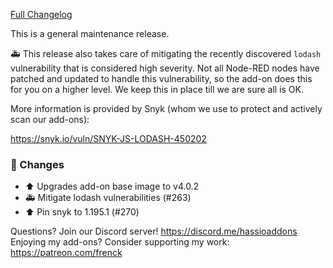 [Full Changelog][changelog]

This is a general maintenance release.

🚑 This release also takes care of mitigating the recently discovered `lodash` vulnerability that is considered high severity. Not all Node-RED nodes have patched and updated to handle this vulnerability, so the add-on does this for you on a higher level. We keep this in place till we are sure all is OK.

More information is provided by Snyk (whom we use to protect and actively scan our add-ons):

<https://snyk.io/vuln/SNYK-JS-LODASH-450202>

### 🔨  Changes

- :arrow_up: Upgrades add-on base image to v4.0.2
- :ambulance: Mitigate lodash vulnerabilities (#263)
- :arrow_up: Pin snyk to 1.195.1 (#270)

[changelog]: https://github.com/hassio-addons/addon-node-red/compare/v4.0.2...v4.0.3

Questions? Join our Discord server! https://discord.me/hassioaddons
Enjoying my add-ons? Consider supporting my work: https://patreon.com/frenck